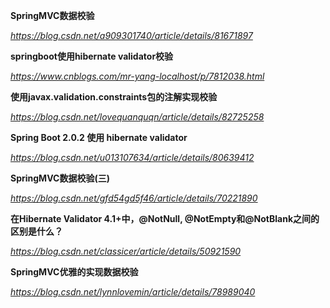**SpringMVC数据校验**

*https://blog.csdn.net/a909301740/article/details/81671897*



**springboot使用hibernate validator校验**

*https://www.cnblogs.com/mr-yang-localhost/p/7812038.html*



**使用javax.validation.constraints包的注解实现校验**

*https://blog.csdn.net/lovequanquqn/article/details/82725258*



**Spring Boot 2.0.2 使用 hibernate validator**

*https://blog.csdn.net/u013107634/article/details/80639412*



**SpringMVC数据校验(三)**

*https://blog.csdn.net/gfd54gd5f46/article/details/70221890*



**在Hibernate Validator 4.1+中，@NotNull, @NotEmpty和@NotBlank之间的区别是什么？**

*https://blog.csdn.net/classicer/article/details/50921590*



**SpringMVC优雅的实现数据校验**

*https://blog.csdn.net/lynnlovemin/article/details/78989040*